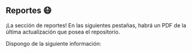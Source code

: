 ## Reportes 😷

¡La sección de reportes! En las siguientes pestañas, habrá un PDF de la última actualización que posea el repositorio.

Dispongo de la siguiente información:

```{tableofcontents}
```
